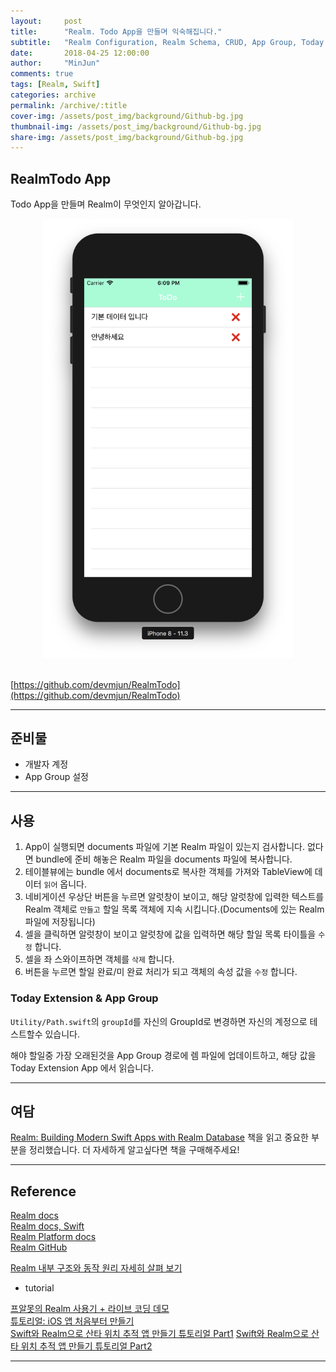 ```yaml
---
layout:     post
title:      "Realm. Todo App을 만들며 익숙해집니다."
subtitle:   "Realm Configuration, Realm Schema, CRUD, App Group, Today Extension.."
date:       2018-04-25 12:00:00
author:     "MinJun"
comments: true 
tags: [Realm, Swift]
categories: archive
permalink: /archive/:title
cover-img: /assets/post_img/background/Github-bg.jpg
thumbnail-img: /assets/post_img/background/Github-bg.jpg
share-img: /assets/post_img/background/Github-bg.jpg
---
```


## RealmTodo App

Todo App을 만들며 Realm이 무엇인지 알아갑니다. 

<center><img src="/assets/post_img/posts/Mock.png" width="400"></center> <br>  

[https://github.com/devmjun/RealmTodo](https://github.com/devmjun/RealmTodo) <br>

---

## 준비물 

- 개발자 계정 
- App Group 설정 

---

## 사용

1. App이 실행되면 documents 파일에 기본 Realm 파일이 있는지 검사합니다. 없다면 bundle에 준비 해놓은 Realm 파일을 documents 파일에 복사합니다. 
2. 테이블뷰에는 bundle 에서 documents로 복사한 객체를 가져와 TableView에 데이터 `읽어` 옵니다.
3. 네비게이션 우상단 버튼을 누르면 알럿창이 보이고, 해당 알럿창에 입력한 텍스트를 Realm 객체로 `만들고` 할일 목록 객체에 지속 시킵니다.(Documents에 있는 Realm 파일에 저장됩니다)
4. 셀을 클릭하면 알럿창이 보이고 알럿창에 값을 입력하면 해당 할일 목록 타이틀을 `수정` 합니다. 
5. 셀을 좌 스와이프하면 객체를 `삭제` 합니다. 
6. 버튼을 누르면 할일 완료/미 완료 처리가 되고 객체의 속성 값을 `수정` 합니다.


### Today Extension & App Group 

`Utility/Path.swift`의 `groupId`를 자신의 GroupId로 변경하면 자신의 계정으로 테스트할수 있습니다. 

해야 할일중 가장 오래된것을 App Group 경로에 렘 파일에 업데이트하고, 해당 값을 Today Extension App 에서 읽습니다.

---

## 여담 

[Realm: Building Modern Swift Apps with Realm Database](https://store.raywenderlich.com/products/realm-building-modern-swift-apps-with-realm-database) 책을 읽고 중요한 부분을 정리했습니다. 더 자세하게 알고싶다면 책을 구매해주세요! 

---

## Reference 

[Realm docs](https://realm.io/docs/)<br>
[Realm docs, Swift](https://realm.io/docs/swift/latest)<br>
[Realm Platform docs](https://docs.realm.io/platform/)<br>
[Realm GitHub](https://github.com/realm/realm-cocoa)<br>

[Realm 내부 구조와 동작 원리 자세히 살펴 보기](https://academy.realm.io/kr/posts/anatomy-of-realm/) <br>

- tutorial 

[프알못의 Realm 사용기 + 라이브 코딩 데모](https://academy.realm.io/kr/posts/realm-swift-live-coding-beginner/)<br>
[튜토리얼: iOS 앱 처음부터 만들기](https://realm.io/kr/docs/tutorials/realmtasks/)<br>
[Swift와 Realm으로 산타 위치 추적 앱 만들기 튜토리얼 Part1](https://academy.realm.io/kr/posts/track-santa-with-realm-swift-database-platform-part-1/)
[Swift와 Realm으로 산타 위치 추적 앱 만들기 튜토리얼 Part2](https://academy.realm.io/kr/posts/track-santa-with-realm-swift-database-platform-part-2/)

---




